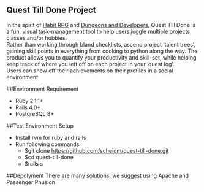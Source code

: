 Quest Till Done Project
-

In the spirit of [Habit RPG](https://habitrpg.com/static/front) and [Dungeons and Developers](http://www.dungeonsanddevelopers.com/), Quest Till  Done is a fun, visual task-management tool to help users juggle multiple projects, classes and/or hobbies.   
Rather than working through bland checklists, ascend project ‘talent trees’, gaining skill points in everything from cooking to python along the way. The product allows you to quantify your productivity and skill-set, while helping keep track of where you left off on each project in your ‘quest log’.  
Users can show off their achievements on their profiles in a social environment.


##Environment Requirement
* Ruby 2.1.1+
* Rails 4.0+
* PostgreSQL 8+

##Test Environment Setup
* Install rvm for ruby and rails   
* Run following commands:
  * $git clone https://github.com/scheidm/quest-till-done.git  
  * $cd quest-till-done  
  * $rails s

##Depolyment
There are many solutions, we suggest using Apache and Passenger Phusion

